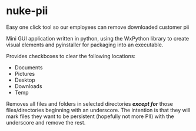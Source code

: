 # nuke-pii
Easy one click tool so our employees can remove downloaded customer pii

Mini GUI application written in python, using the WxPython library to create visual elements and pyinstaller for packaging into an executable.

Provides checkboxes to clear the following locations:
* Documents
* Pictures
* Desktop
* Downloads
* Temp

Removes all files and folders in selected directories **_except for_** those files/directories beginning with an underscore. The intention is that they will mark files they want to be persistent (hopefully not more PII) with the underscore and remove the rest.
